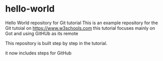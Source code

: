 # hello-world
Hello World repository for Git tutorial
This is an example repository for the Git tutoial on https://www.w3schools.com
this tutorial focuses mainly on Got and using GitHUb as its remote

This repository is built step by step in the tutorial.

it now includes steps for GitHub
